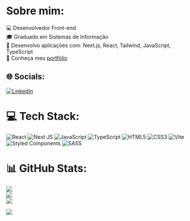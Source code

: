 # Sobre mim:
💻 Desenvolvedor Front-end <br>🎓 Graduado em Sistemas de Informação<br>🧰 Desenvolvo aplicações com: Next.js, React, Tailwind, JavaScript, TypeScript<br> 🔗 Conheça meu <a target="_blank" href="https://portfolio-charlesalmeiida.vercel.app/">portfólio</a>


## 🌐 Socials:
[![LinkedIn](https://img.shields.io/badge/LinkedIn-%230077B5.svg?logo=linkedin&logoColor=white)](https://linkedin.com/in/charlesalmeiida) 

# 💻 Tech Stack:
![React](https://img.shields.io/badge/react-%2320232a.svg?style=for-the-badge&logo=react&logoColor=%2361DAFB) ![Next JS](https://img.shields.io/badge/Next-black?style=for-the-badge&logo=next.js&logoColor=white) ![JavaScript](https://img.shields.io/badge/javascript-%23323330.svg?style=for-the-badge&logo=javascript&logoColor=%23F7DF1E) ![TypeScript](https://img.shields.io/badge/typescript-%23007ACC.svg?style=for-the-badge&logo=typescript&logoColor=white) ![HTML5](https://img.shields.io/badge/html5-%23E34F26.svg?style=for-the-badge&logo=html5&logoColor=white) ![CSS3](https://img.shields.io/badge/css3-%231572B6.svg?style=for-the-badge&logo=css3&logoColor=white) ![Vite](https://img.shields.io/badge/vite-%23646CFF.svg?style=for-the-badge&logo=vite&logoColor=white) ![Styled Components](https://img.shields.io/badge/styled--components-DB7093?style=for-the-badge&logo=styled-components&logoColor=white) ![SASS](https://img.shields.io/badge/SASS-hotpink.svg?style=for-the-badge&logo=SASS&logoColor=white)
# 📊 GitHub Stats:
![](https://github-readme-stats.vercel.app/api?username=charlesalmeiida&theme=react&hide_border=true&include_all_commits=false&count_private=false)<br/>
![](https://github-readme-streak-stats.herokuapp.com/?user=charlesalmeiida&theme=react&hide_border=true)<br/>
![](https://github-readme-stats.vercel.app/api/top-langs/?username=charlesalmeiida&theme=react&hide_border=true&include_all_commits=false&count_private=false&layout=compact)


[![](https://visitcount.itsvg.in/api?id=charlesalmeiida&icon=0&color=0)](https://visitcount.itsvg.in)

